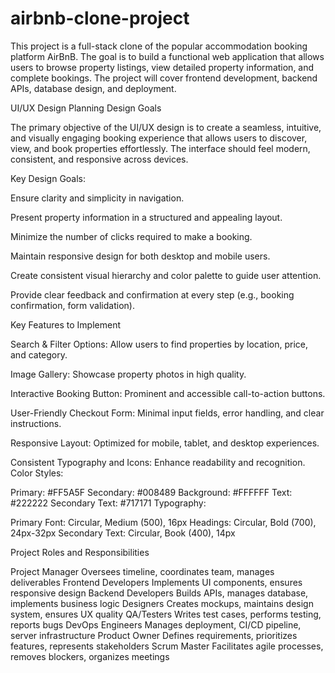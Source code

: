 # airbnb-clone-project
This project is a full-stack clone of the popular accommodation booking platform AirBnB. The goal is to build a functional web application that allows users to browse property listings, view detailed property information, and complete bookings. The project will cover frontend development, backend APIs, database design, and deployment.

UI/UX Design Planning
Design Goals

The primary objective of the UI/UX design is to create a seamless, intuitive, and visually engaging booking experience that allows users to discover, view, and book properties effortlessly. The interface should feel modern, consistent, and responsive across devices.

Key Design Goals:

Ensure clarity and simplicity in navigation.

Present property information in a structured and appealing layout.

Minimize the number of clicks required to make a booking.

Maintain responsive design for both desktop and mobile users.

Create consistent visual hierarchy and color palette to guide user attention.

Provide clear feedback and confirmation at every step (e.g., booking confirmation, form validation).

 Key Features to Implement

Search & Filter Options: Allow users to find properties by location, price, and category.

Image Gallery: Showcase property photos in high quality.

Interactive Booking Button: Prominent and accessible call-to-action buttons.

User-Friendly Checkout Form: Minimal input fields, error handling, and clear instructions.

Responsive Layout: Optimized for mobile, tablet, and desktop experiences.

Consistent Typography and Icons: Enhance readability and recognition.
 Color Styles:

Primary: #FF5A5F
Secondary: #008489
Background: #FFFFFF
Text: #222222
Secondary Text: #717171
Typography:

Primary Font: Circular, Medium (500), 16px
Headings: Circular, Bold (700), 24px-32px
Secondary Text: Circular, Book (400), 14px

Project Roles and Responsibilities 

Project Manager	Oversees timeline, coordinates team, manages deliverables
Frontend Developers	Implements UI components, ensures responsive design
Backend Developers	Builds APIs, manages database, implements business logic
Designers	Creates mockups, maintains design system, ensures UX quality
QA/Testers	Writes test cases, performs testing, reports bugs
DevOps Engineers	Manages deployment, CI/CD pipeline, server infrastructure
Product Owner	Defines requirements, prioritizes features, represents stakeholders
Scrum Master	Facilitates agile processes, removes blockers, organizes meetings

